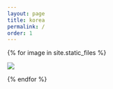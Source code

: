 ```yaml
---
layout: page
title: korea
permalink: /
order: 1
---
```



{% for image in site.static_files %}
<!--
    {% if image.path contains 'korea' %}

-->
<div class="project">
    <div class= "thumbnail">
        <a href="{{ site.baseurl }}{{ image.path }}">
            <img src="{{ site.baseurl }}{{ image.path }}" />
        </a>
    </div>
</div>

<!--
    {% endif %}
-->
{% endfor %}




<!-- this is for the lightbox --> 
<script type="text/javascript" src="/js/lightbox.js"></script>
<link rel="stylesheet" href="/css/lightbox.css">